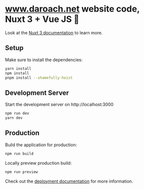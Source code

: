 # www.daroach.net website code, Nuxt 3 + Vue JS 🚢

Look at the [Nuxt 3 documentation](https://nuxt.com/docs/getting-started/introduction) to learn more.

## Setup

Make sure to install the dependencies:

```bash
yarn install
npm install
pnpm install --shamefully-hoist
```

## Development Server

Start the development server on http://localhost:3000

```bash
npm run dev
yarn dev
```

## Production

Build the application for production:

```bash
npm run build
```

Locally preview production build:

```bash
npm run preview
```

Check out the [deployment documentation](https://nuxt.com/docs/getting-started/deployment) for more information.
